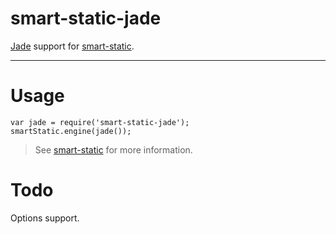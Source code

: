smart-static-jade
==============

[Jade](http://npmjs.org/packages/jade) support for [smart-static](http://github.com/trenskow/smart-static.js).

----

# Usage

    var jade = require('smart-static-jade');
    smartStatic.engine(jade());

> See [smart-static](http://github.com/trenskow/smart-static.js) for more information.

# Todo

Options support.